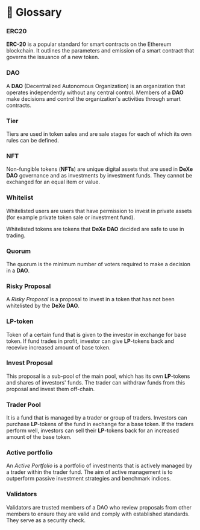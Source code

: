 # 📙 Glossary

### ERC20

**ERC-20** is a popular standard for smart contracts on the Ethereum blockchain. It outlines the parameters and emission of a smart contract that governs the issuance of a new token.

### DAO

A **DAO** (Decentralized Autonomous Organization) is an organization that operates independently without any central control. Members of a **DAO** make decisions and control the organization's activities through smart contracts.

### Tier

Tiers are used in token sales and are sale stages for each of which its own rules can be defined.

### NFT

Non-fungible tokens (**NFTs**) are unique digital assets that are used in **DeXe DAO** governance and as investments by investment funds. They cannot be exchanged for an equal item or value.

### Whitelist

Whitelisted users are users that have permission to invest in private assets (for example private token sale or investment fund). 

Whitelisted tokens are tokens that **DeXe DAO** decided are safe to use in trading.

### Quorum

The quorum is the minimum number of voters required to make a decision in a **DAO**.

### Risky Proposal

A *Risky Proposal* is a proposal to invest in a token that has not been whitelisted by the **DeXe DAO**.

### LP-token

Token of a certain fund that is given to the investor in exchange for base token. If fund trades in profit, investor can give **LP**-tokens back and recevive increased amount of base token.

### Invest Proposal 

This proposal is a sub-pool of the main pool, which has its own **LP**-tokens and shares of investors' funds. The trader can withdraw funds from this proposal and invest them off-chain.

### Trader Pool

It is a fund that is managed by a trader or group of traders. Investors can purchase **LP**-tokens of the fund in exchange for a base token. If the traders perform well, investors can sell their **LP**-tokens back for an increased amount of the base token.

### Active portfolio 

An *Active Portfolio* is a portfolio of investments that is actively managed by a trader within the trader fund. The aim of active management is to outperform passive investment strategies and benchmark indices.

### Validators

Validators are trusted members of a DAO who review proposals from other members to ensure they are valid and comply with established standards. They serve as a security check.